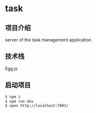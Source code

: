 # task

## 项目介绍

server of the task management application

## 技术栈

Egg.js

## 启动项目

```bash
$ npm i
$ npm run dev
$ open http://localhost:7001/
```
